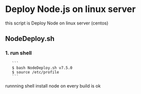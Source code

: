 # Deploy Node.js on linux server
  this script is Deploy Node on linux server (centos)
  

## NodeDeploy.sh
  
   ### 1. run shell
       ```
       $ bash NodeDeploy.sh v7.5.0
       $ source /etc/profile
	   ```

   runnning shell install node on every build is ok
   

